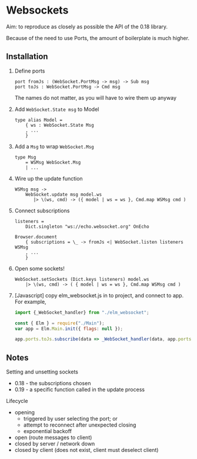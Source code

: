 # Websockets

Aim: to reproduce as closely as possible the API of the 0.18 library.

Because of the need to use Ports, the amount of boilerplate is much higher.

## Installation

1) Define ports

    ```
    port fromJs : (WebSocket.PortMsg -> msg) -> Sub msg
    port toJs : WebSocket.PortMsg -> Cmd msg
    ```
    
    The names do not matter, as you will have to wire them up anyway

2) Add `WebSocket.State msg` to Model

    ```
    type alias Model =
        { ws : WebSocket.State Msg
        , ...
        }
    ```

3) Add a `Msg` to wrap `WebSocket.Msg`

    ```
    type Msg
        = WSMsg WebSocket.Msg
        | ...

    ```
    
4) Wire up the update function

    ```
    WSMsg msg ->
        WebSocket.update msg model.ws
           |> \(ws, cmd) -> ({ model | ws = ws }, Cmd.map WSMsg cmd )     
    ```
        
5) Connect subscriptions 

    ```
    listeners =
        Dict.singleton "ws://echo.websocket.org" OnEcho
        
    Browser.document
        { subscriptions = \_ -> fromJs <| WebSocket.listen listeners WSMsg
        , ...
        }
    ```

6) Open some sockets!

    ```
    WebSocket.setSockets (Dict.keys listeners) model.ws
        |> \(ws, cmd) -> ( { model | ws = ws }, Cmd.map WSMsg cmd )
    ``` 

7) [Javascript] copy elm_websocket.js in to project, and connect to app. For example,

    ```js
    import {_WebSocket_handler} from "./elm_websocket";
    
    const { Elm } = require("./Main");
    var app = Elm.Main.init({ flags: null });
    
    app.ports.toJs.subscribe(data => _WebSocket_handler(data, app.ports.fromJs.send);
    ```


## Notes

Setting and unsetting sockets

- 0.18 - the subscriptions chosen
- 0.19 - a specific function called in the update process


Lifecycle
- opening 
    - triggered by user selecting the port; or
    - attempt to reconnect after unexpected closing
    - exponential backoff 
- open (route messages to client)
- closed by server / network down
- closed by client (does not exist, client must deselect client)